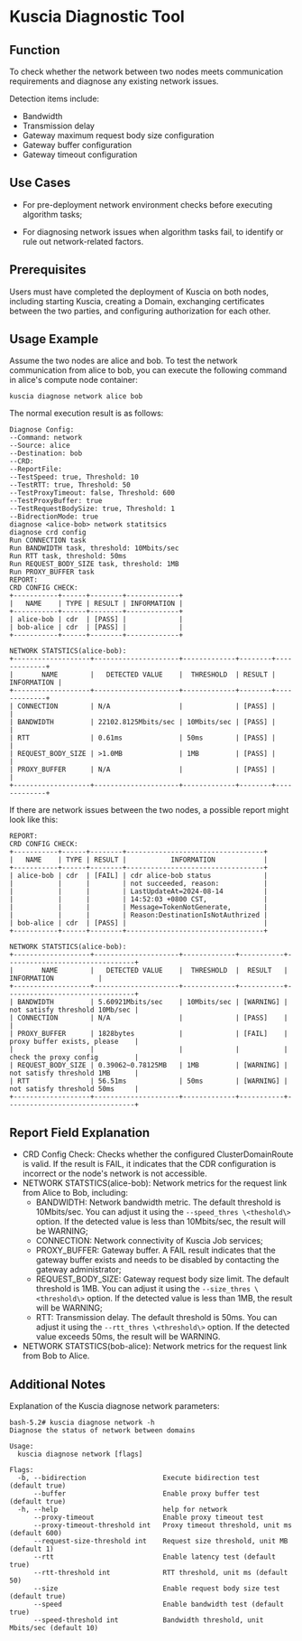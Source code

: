 # Kuscia Diagnostic Tool

## Function

To check whether the network between two nodes meets communication requirements and diagnose any existing network issues.

Detection items include:

- Bandwidth
- Transmission delay
- Gateway maximum request body size configuration
- Gateway buffer configuration
- Gateway timeout configuration

## Use Cases

- For pre-deployment network environment checks before executing algorithm tasks;

- For diagnosing network issues when algorithm tasks fail, to identify or rule out network-related factors.

## Prerequisites

Users must have completed the deployment of Kuscia on both nodes, including starting Kuscia, creating a Domain, exchanging certificates between the two parties, and configuring authorization for each other.

## Usage Example

Assume the two nodes are alice and bob. To test the network communication from alice to bob, you can execute the following command in alice's compute node container:

~~~
kuscia diagnose network alice bob
~~~

The normal execution result is as follows:

~~~
Diagnose Config:
--Command: network
--Source: alice
--Destination: bob
--CRD:
--ReportFile:
--TestSpeed: true, Threshold: 10
--TestRTT: true, Threshold: 50
--TestProxyTimeout: false, Threshold: 600
--TestProxyBuffer: true
--TestRequestBodySize: true, Threshold: 1
--BidrectionMode: true
diagnose <alice-bob> network statitsics
diagnose crd config
Run CONNECTION task
Run BANDWIDTH task, threshold: 10Mbits/sec
Run RTT task, threshold: 50ms
Run REQUEST_BODY_SIZE task, threshold: 1MB
Run PROXY_BUFFER task
REPORT:
CRD CONFIG CHECK:
+-----------+------+--------+-------------+
|   NAME    | TYPE | RESULT | INFORMATION |
+-----------+------+--------+-------------+
| alice-bob | cdr  | [PASS] |             |
| bob-alice | cdr  | [PASS] |             |
+-----------+------+--------+-------------+

NETWORK STATSTICS(alice-bob):
+-------------------+---------------------+-------------+--------+-------------+
|       NAME        |   DETECTED VALUE    |  THRESHOLD  | RESULT | INFORMATION |
+-------------------+---------------------+-------------+--------+-------------+
| CONNECTION        | N/A                 |             | [PASS] |             |
| BANDWIDTH         | 22102.8125Mbits/sec | 10Mbits/sec | [PASS] |             |
| RTT               | 0.61ms              | 50ms        | [PASS] |             |
| REQUEST_BODY_SIZE | >1.0MB              | 1MB         | [PASS] |             |
| PROXY_BUFFER      | N/A                 |             | [PASS] |             |
+-------------------+---------------------+-------------+--------+-------------+

~~~

If there are network issues between the two nodes, a possible report might look like this:

~~~
REPORT:
CRD CONFIG CHECK:
+-----------+------+--------+----------------------------------+
|   NAME    | TYPE | RESULT |           INFORMATION            |
+-----------+------+--------+----------------------------------+
| alice-bob | cdr  | [FAIL] | cdr alice-bob status             |
|           |      |        | not succeeded, reason:           |
|           |      |        | LastUpdateAt=2024-08-14          |
|           |      |        | 14:52:03 +0800 CST,              |
|           |      |        | Message=TokenNotGenerate,        |
|           |      |        | Reason:DestinationIsNotAuthrized |
| bob-alice | cdr  | [PASS] |                                  |
+-----------+------+--------+----------------------------------+

NETWORK STATSTICS(alice-bob):
+-------------------+---------------------+-------------+-----------+--------------------------------+
|       NAME        |   DETECTED VALUE    |  THRESHOLD  |  RESULT   |          INFORMATION           |
+-------------------+---------------------+-------------+-----------+--------------------------------+
| BANDWIDTH         | 5.60921Mbits/sec    | 10Mbits/sec | [WARNING] | not satisfy threshold 10Mb/sec |
| CONNECTION        | N/A                 |             | [PASS]    |                                |
| PROXY_BUFFER      | 1828bytes           |             | [FAIL]    | proxy buffer exists, please    |
|                   |                     |             |           | check the proxy config         |
| REQUEST_BODY_SIZE | 0.39062~0.78125MB   | 1MB         | [WARNING] | not satisfy threshold 1MB      |
| RTT               | 56.51ms             | 50ms        | [WARNING] | not satisfy threshold 50ms     |
+-------------------+---------------------+-------------+-----------+--------------------------------+
~~~

## Report Field Explanation

- CRD Config Check: Checks whether the configured ClusterDomainRoute is valid. If the result is FAIL, it indicates that the CDR configuration is incorrect or the node's network is not accessible.
- NETWORK STATSTICS(alice-bob): Network metrics for the request link from Alice to Bob, including:
  - BANDWIDTH: Network bandwidth metric. The default threshold is 10Mbits/sec. You can adjust it using the `--speed_thres \<theshold\>` option. If the detected value is less than 10Mbits/sec, the result will be WARNING;
  - CONNECTION: Network connectivity of Kuscia Job services;
  - PROXY_BUFFER: Gateway buffer. A FAIL result indicates that the gateway buffer exists and needs to be disabled by contacting the gateway administrator;
  - REQUEST_BODY_SIZE: Gateway request body size limit. The default threshold is 1MB. You can adjust it using the `--size_thres \<threshold\>` option. If the detected value is less than 1MB, the result will be WARNING;
  - RTT: Transmission delay. The default threshold is 50ms. You can adjust it using the `--rtt_thres \<threshold\>` option. If the detected value exceeds 50ms, the result will be WARNING.
- NETWORK STATSTICS(bob-alice): Network metrics for the request link from Bob to Alice.

## Additional Notes

Explanation of the Kuscia diagnose network parameters:

~~~
bash-5.2# kuscia diagnose network -h
Diagnose the status of network between domains

Usage:
  kuscia diagnose network [flags]

Flags:
  -b, --bidirection                   Execute bidirection test (default true)
      --buffer                        Enable proxy buffer test (default true)
  -h, --help                          help for network
      --proxy-timeout                 Enable proxy timeout test
      --proxy-timeout-threshold int   Proxy timeout threshold, unit ms (default 600)
      --request-size-threshold int    Request size threshold, unit MB (default 1)
      --rtt                           Enable latency test (default true)
      --rtt-threshold int             RTT threshold, unit ms (default 50)
      --size                          Enable request body size test (default true)
      --speed                         Enable bandwidth test (default true)
      --speed-threshold int           Bandwidth threshold, unit Mbits/sec (default 10)
~~~
